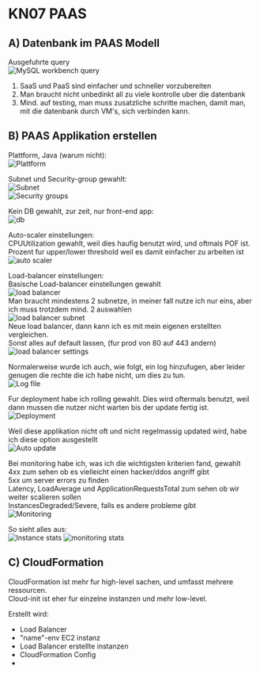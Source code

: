 # KN07 PAAS

## A) Datenbank im PAAS Modell

Ausgefuhrte query <br>
![MySQL workbench query](./assets/MySQL%20workbench%20query.png) 

1. SaaS und PaaS sind einfacher und schneller vorzubereiten
2. Man braucht nicht unbedinkt all zu viele kontrolle uber die datenbank
3. Mind. auf testing, man muss zusatzliche schritte machen, damit man, mit die datenbank durch VM's, sich verbinden kann.

## B) PAAS Applikation erstellen

Plattform, Java (warum nicht): <br>
![Plattform](./assets/Beanstalk-Platform.png) <br>

Subnet und Security-group gewahlt: <br>
![Subnet](./assets/Beanstalk-subnets.png) <br>
![Security groups](./assets/Beanstalk-sec-group.png) <br>

Kein DB gewahlt, zur zeit, nur front-end app: <br>
![db](./assets/Beanstalk-db.png) <br>

Auto-scaler einstellungen: <br>
CPUUtilization gewahlt, weil dies haufig benutzt wird, und oftmals POF ist. <br> 
Prozent fur upper/lower threshold weil es damit einfacher zu arbeiten ist <br>
![auto scaler](./assets/Beanstalk-scailing.png) <br>

Load-balancer einstellungen: <br>
Basische Load-balancer einstellungen gewahlt <br>
![load balancer](./assets/Beanstalk-loadbalancer.png) <br>
Man braucht mindestens 2 subnetze, in meiner fall nutze ich nur eins, aber ich muss trotzdem mind. 2 auswahlen <br>
![load balancer subnet](./assets/Beanstalk-load-subnet.png) <br>
Neue load balancer, dann kann ich es mit mein eigenen erstellten vergleichen. <br>
Sonst alles auf default lassen, (fur prod von 80 auf 443 andern) <br>
![load balancer settings](./assets/Beanstalk-load-settings.png) <br>


Normalerweise wurde ich auch, wie folgt, ein log hinzufugen, aber leider genugen die rechte die ich habe nicht, um dies zu tun. <br>
![Log file](./assets/Beanstalk-log-files.png) <br>


Fur deployment habe ich rolling gewahlt. Dies wird oftermals benutzt, weil dann mussen die nutzer nicht warten bis der update fertig ist. <br>
![Deployment](./assets/Beanstalk-deployment.png) <br>

Weil diese applikation nicht oft und nicht regelmassig updated wird, habe ich diese option ausgestellt <br>
![Auto update](./assets/Beanstalk-auto-updates.png) <br>

Bei monitoring habe ich, was ich die wichtigsten kriterien fand, gewahlt <br>
4xx zum sehen ob es vielleicht einen hacker/ddos angriff gibt <br>
5xx um server errors zu finden <br>
Latency, LoadAverage und ApplicationRequestsTotal zum sehen ob wir weiter scalieren sollen <br>
InstancesDegraded/Severe, falls es andere probleme gibt <br>
![Monitoring](./assets/Beanstalk-cloudwatch-settings.png)



So sieht alles aus: <br>
![Instance stats](./assets/Bean-stats-instances.png)
![monitoring stats](./assets/Bean-stats-monitoring.png)




## C) CloudFormation

CloudFormation ist mehr fur high-level sachen, und umfasst mehrere ressourcen. <br>
Cloud-init ist eher fur einzelne instanzen und mehr low-level. <br>

Erstellt wird: <br>

- Load Balancer <br>
- "name"-env EC2 instanz <br>
- Load Balancer erstellte instanzen <br>
- CloudFormation Config <br>
- 